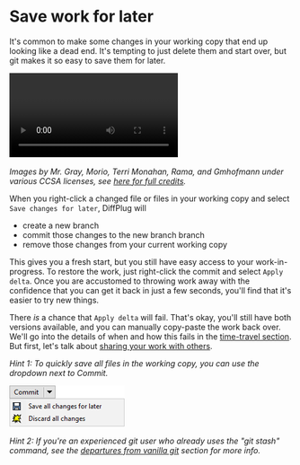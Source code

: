 # Save work for later

It's common to make some changes in your working copy that end up looking like a dead end. It's tempting to just delete them and start over, but git makes it so easy to save them for later.

![Save some changes for later, put them back in](save-for-later.mp4)

*Images by Mr. Gray, Morio, Terri Monahan, Rama, and Gmhofmann under various CCSA licenses, see [here for full credits](https://github.com/diffplug/gitfromscratch/blob/master/manuscript/branches/save-for-later/licenses.md).*

<!---
Set git user to "Eastman Kodak".

GitDagFOrmat
	private final int WIDTH_USER = GitDagFormat.getUserWidth() * 2 / 3;
	private final int WIDTH_DATE = DateFormatter.getTimestampPixelWidth() / 3;

1888 kodak.jpg           Kodak: the first popular amateur camera.
1892 slogan.jpg          Coined slogan: "You press the button, we do the rest."
1897 pocket-kodak.jpg    Launched the Folding Pocket Kodak, which featured in the novel Dracula.
1935 kodachrome.jpg      First mass-market subtractive color film - Kodachrome.
1959 starmatic.jpg       Brownie starmatic with automatic exposure adjustment.
1963 instamatic.jpg      Instamatic - grandmother of the point and shoot.

1975 digital.jpg
	- edit date
	- show in folder
	- save-for-later
	- show it is gone from folder
	- but still present in the branch

1976 kodamatic.jpg         Clone Polaroid's success with the Kodamatic.
1986 -kodamatic.jpg        Lose lawsuit to Polaroid.
1986 mavica and rc-701     Sony and Canon deliver analog no-film cameras.
1991 logitech-fotoman.jpg  Dycam ships the first consumer digital camera (Logitech licenses as Fotoman).

- Apply delta -> and commit digital
- fix date
- show that it's there now

1994 quicktake.jpg  Kodak collaborates with Apple on QuickTake color VGA camera.

- Delete the branch

FOR EACH COMMIT:
1. gain focus
2. refresh button
3. click file
4. check it
5. type message
6. commit (on the dot of i)
7. PAUSE
8. edit date
9. select changed file
10. Goto WC
11. setup next commmit
12. give focus
13. hover over dot of i
14. UNPAUSE
-->

When you right-click a changed file or files in your working copy and select `Save changes for later`, DiffPlug will

- create a new branch
- commit those changes to the new branch branch
- remove those changes from your current working copy

This gives you a fresh start, but you still have easy access to your work-in-progress. To restore the work, just right-click the commit and select `Apply delta`. Once you are accustomed to throwing work away with the confidence that you can get it back in just a few seconds, you'll find that it's easier to try new things.

There *is* a chance that `Apply delta` will fail. That's okay, you'll still have both versions available, and you can manually copy-paste the work back over. We'll go into the details of when and how this fails in the [time-travel section](../../time-travel/time-travel.md). But first, let's talk about [sharing your work with others](../../share/share.md).

*Hint 1: To quickly save all files in the working copy, you can use the dropdown next to Commit.*

![Stash](save-all-for-later.png)

*Hint 2: If you're an experienced git user who already uses the "git stash" command, see the [departures from vanilla git](../../epilogue/departures) section for more info.*
